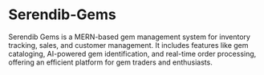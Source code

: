# Serendib-Gems
Serendib Gems is a MERN-based gem management system for inventory tracking, sales, and customer management. It includes features like gem cataloging, AI-powered gem identification, and real-time order processing, offering an efficient platform for gem traders and enthusiasts.
